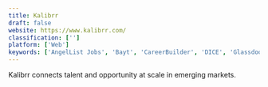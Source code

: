```yaml
---
title: Kalibrr
draft: false 
website: https://www.kalibrr.com/
classification: ['']
platform: ['Web']
keywords: ['AngelList Jobs', 'Bayt', 'CareerBuilder', 'DICE', 'Glassdoor Jobs', 'HeadHonchos', 'HireArt', 'Hired', 'JobStreet', 'Jobflow.io', 'LinkedIn Jobs', 'Stack Overflow Jobs', 'The Muse', 'TheJobNetwork', 'ZipRecruiter', 'Zoho Recruit', 'indeed', 'trampos']
---
```

Kalibrr connects talent and opportunity at scale in emerging markets.